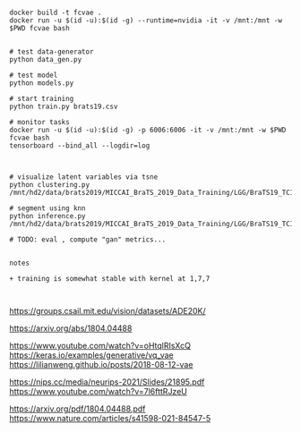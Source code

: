 

```

docker build -t fcvae .
docker run -u $(id -u):$(id -g) --runtime=nvidia -it -v /mnt:/mnt -w $PWD fcvae bash


# test data-generator
python data_gen.py

# test model
python models.py

# start training
python train.py brats19.csv

# monitor tasks
docker run -u $(id -u):$(id -g) -p 6006:6006 -it -v /mnt:/mnt -w $PWD fcvae bash
tensorboard --bind_all --logdir=log



# visualize latent variables via tsne
python clustering.py /mnt/hd2/data/brats2019/MICCAI_BraTS_2019_Data_Training/LGG/BraTS19_TCIA13_653_1

# segment using knn
python inference.py /mnt/hd2/data/brats2019/MICCAI_BraTS_2019_Data_Training/LGG/BraTS19_TCIA13_653_1

# TODO: eval , compute "gan" metrics...


notes

+ training is somewhat stable with kernel at 1,7,7



```

https://groups.csail.mit.edu/vision/datasets/ADE20K/

https://arxiv.org/abs/1804.04488

https://www.youtube.com/watch?v=oHtqlRIsXcQ
https://keras.io/examples/generative/vq_vae
https://lilianweng.github.io/posts/2018-08-12-vae

https://nips.cc/media/neurips-2021/Slides/21895.pdf
https://www.youtube.com/watch?v=7l6fttRJzeU



https://arxiv.org/pdf/1804.04488.pdf
https://www.nature.com/articles/s41598-021-84547-5

